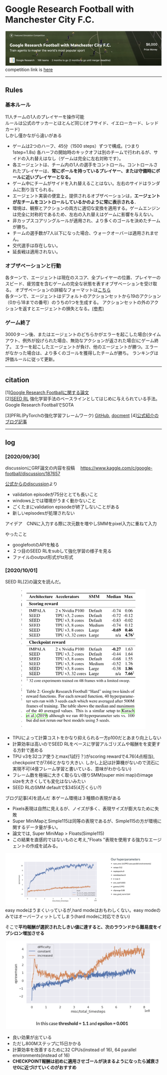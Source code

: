 # Google Research Football with Manchester City F.C.

![](./img/001.png "football game display")
competition link is [here](https://www.kaggle.com/c/google-football)

---

## Rules
### 基本ルール
11人チームの1人のプレイヤーを操作可能  
ルールは公式のサッカーとほとんど同じ(オフサイド、イエローカード、レッドカード)  
しかし僅かながら違いがある

- ゲームは2つのハーフ、45分（1500 steps）ずつで構成。(つまり1step=1.8s)
各ハーフの開始時のキックオフは別のチームで行われるが、サイドの入れ替えはなし（ゲームは完全に左右対称です）。
- 各エージェントは、チーム内の1人の選手をコントロール。コントロールされたプレイヤーは、**常にボールを持っているプレイヤー、または守備時にボールに近いプレイヤーとなる。**
- ゲーム中にチームがサイドを入れ替えることはない。左右のサイドはランダムに割り当てられる。
- エージェント実装の便宜上，提供されるオブザベーションは，**エージェントが左チームをコントロールしているかのように常に表示される**．
- 環境は、観察とアクションの両方に適切な変換を適用する。ゲームエンジンは完全に対称的であるため、左右の入れ替えはゲームに影響を与えない。
- 非カップスコアリングルールが適用され、より多くのゴールを決めたチームが勝ち。
- チームの選手数が7人以下になった場合、ウォークオーバーは適用されません。
- 交代選手は存在しない。
- 延長戦は適用されない。

### オブザベーションと行動
各ターンで、エージェントは現在のスコア、全プレイヤーの位置、プレイヤーのスピード、疲労度を含むゲームの完全な状態を表すオブザベーションを受け取る。
オブザベーションの詳細なフォーマットは[こちら](https://github.com/google-research/football/blob/master/gfootball/doc/observation.md#raw-observations)  
各ターンで、エージェントはデフォルトのアクションセットから19のアクション（0から18までの番号）のうちの1つを生成する。
アクションセットの外のアクションを返すとエージェントの損失となる。[(参考)](https://github.com/google-research/football/blob/master/gfootball/doc/observation.md#default-action-set)


### ゲーム終了
3000ターン後、またはエージェントのどちらかがエラーを起こした場合(タイムアウト、例外が投げられた場合、無効なアクションが返された場合)にゲーム終了。
エラーを起こしたエージェントが負け、他のエージェントが勝つ。エラーがなかった場合は、より多くのゴールを獲得したチームが勝ち。
ランキングは評価ルールに従って更新。

---

## citation 
[1][Google Research Footballに関する論文](http://arxiv.org/abs/1907.11180)  
[2][SEED RL](https://arxiv.org/abs/1910.06591)
    強化学習手法のベースラインとしてはじめに与えられている手法。
    Google Research FootballでSOTA

[3]PFRL(PyTorchの強化学習フレームワーク)
[GitHub](https://github.com/pfnet/pfrl), [docment](http://pfrl.readthedocs.io/en/latest/index.html)
[4][公式紹介のブログ記事](https://sites.google.com/view/rl-football/singleagent-team)

---

## log

### [2020/09/30]
discussionにGRF論文の内容を投稿　
https://www.kaggle.com/c/google-football/discussion/187657

[公式からのdiscussion](https://www.kaggle.com/c/google-football/discussion/187381)より
- validation episodeが75分ととても長いこと
- windows上では環境がうまく動かないこと
- ごくたまにvalidation episodeが終了しないことがある
- 新しいepisodesが処理されない

アイデア　CNNに入力する際に次元数を増やしSMMをpixel入力に重ねて入力

やったこと
- googlefootのAPIを触る
- ２つ目のSEED RLをsubして強化学習の様子を見る
- ファイルのoutput形式がtz形式


### [2020/10/01]
SEED RL[2]の論文を読んだ。
<!--- <div align="center"><img src="./img/002.jpg" width=500 title="SEED-RL Table 1"></div>-->

<div align="center"><img src="./img/003.jpg" width=400 title="SEED-RL Table 2"></div>

<!-- <div align="center"><img src="./img/004.jpg" width=500 title="SEED-RL Table 5"></div>  -->
  
   
- TPUによって計算コストをかなり抑えられる一方p100だとあまり向上しない
- 計算効率は高いのでSEED RLをベースに学習アルゴリズムや報酬をを変更する方針で進める
- TPU v3を32コア使うとmax(1試行？)がscoring rewardで4.76(4点相当), checkpointでが7.66とかなり大きい.
しかし上記は計算機がないので流石に実現不可(4億フレーム学習と書いている、意味がわからない)
- フレーム数を極端に大きく取らない限りSMM(super mini map)のimage sizeを大きくしても変化はないみたい
- SEED RLのSMM defaultで$345(4万くらい?)

ブログ記事[4]を読んだ
本ゲーム環境は３種類の表現がある
- Pixels表現は自然に見えるが、ノイズが多く、表現サイズが膨大なために失敗
- Super MiniMapとSimple115は同等の表現であるが、Simple115の方が環境に関するデータ量が多い。
- 論文では, Super MiniMap > Floats(Simple115)
- この結果を直感的ではないものと考え,"Floats "表現を使用する強力なエージェントの作成を試みる。

<div align="center"><img src="./img/005.png" title="result PPO"></div>
easy modeはうまくいっているが,hard modeはおもわしくない。easy modeのみではオーバーフィットしてしまう(hard modeに対応できない)  

そこで**平均報酬が選択されたしきい値に達すると、次のラウンドから難易度をイプシロン増加させる**
<div align="center"><img src="./img/006.png" width=500 title="result ε scheduling"></div>

- 良い効果が出ている
- ただし800Mステップに15日かかる  
- 計算効率を改善するために32 CPUs(instead of 16), 64 parallel environments(instead of 16) 
- **CHECKPOINT報酬は初めに適用させゴールが決まるようになったら減衰させ0に近づけていくのがおすすめ**
